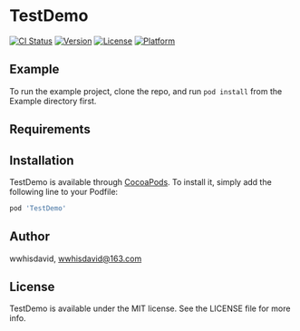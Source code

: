 # TestDemo

[![CI Status](http://img.shields.io/travis/wwhisdavid/TestDemo.svg?style=flat)](https://travis-ci.org/wwhisdavid/TestDemo)
[![Version](https://img.shields.io/cocoapods/v/TestDemo.svg?style=flat)](http://cocoapods.org/pods/TestDemo)
[![License](https://img.shields.io/cocoapods/l/TestDemo.svg?style=flat)](http://cocoapods.org/pods/TestDemo)
[![Platform](https://img.shields.io/cocoapods/p/TestDemo.svg?style=flat)](http://cocoapods.org/pods/TestDemo)

## Example

To run the example project, clone the repo, and run `pod install` from the Example directory first.

## Requirements

## Installation

TestDemo is available through [CocoaPods](http://cocoapods.org). To install
it, simply add the following line to your Podfile:

```ruby
pod 'TestDemo'
```

## Author

wwhisdavid, wwhisdavid@163.com

## License

TestDemo is available under the MIT license. See the LICENSE file for more info.
